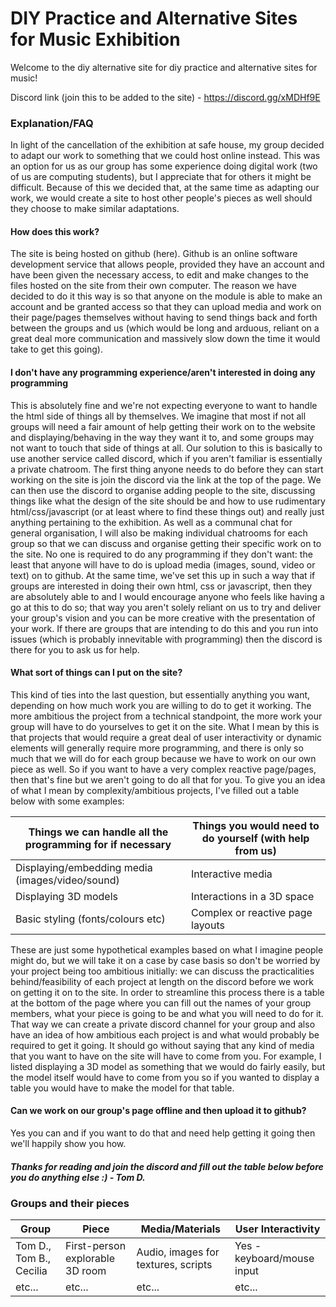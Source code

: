 # DIY Practice and Alternative Sites for Music Exhibition
Welcome to the diy alternative site for diy practice and alternative sites for music!

Discord link (join this to be added to the site) - https://discord.gg/xMDHf9E

### Explanation/FAQ

In light of the cancellation of the exhibition at safe house, my group decided to adapt our work to something that we could host online instead. This was an option for us as our group has some experience doing digital work (two of us are computing students), but I appreciate that for others it might be difficult. Because of this we decided that, at the same time as adapting our work, we would create a site to host other people's pieces as well should they choose to make similar adaptations.

#### How does this work?

The site is being hosted on github (here). Github is an online software development service that allows people, provided they have an account and have been given the necessary access, to edit and make changes to the files hosted on the site from their own computer. The reason we have decided to do it this way is so that anyone on the module is able to make an account and be granted access so that they can upload media and work on their page/pages themselves without having to send things back and forth between the groups and us (which would be long and arduous, reliant on a great deal more communication and massively slow down the time it would take to get this going).

#### I don't have any programming experience/aren't interested in doing any programming

This is absolutely fine and we're not expecting everyone to want to handle the html side of things all by themselves. We imagine that most if not all groups will need a fair amount of help getting their work on to the website and displaying/behaving in the way they want it to, and some groups may not want to touch that side of things at all. Our solution to this is basically to use another service called discord, which if you aren't familiar is essentially a private chatroom. The first thing anyone needs to do before they can start working on the site is join the discord via the link at the top of the page. We can then use the discord to organise adding people to the site, discussing things like what the design of the site should be and how to use rudimentary html/css/javascript (or at least where to find these things out) and really just anything pertaining to the exhibition. As well as a communal chat for general organisation, I will also be making individual chatrooms for each group so that we can discuss and organise getting their specific work on to the site. No one is required to do any programming if they don't want: the least that anyone will have to do is upload media (images, sound, video or text) on to github. At the same time, we've set this up in such a way that if groups are interested in doing their own html, css or javascript, then they are absolutely able to and I would encourage anyone who feels like having a go at this to do so; that way you aren't solely reliant on us to try and deliver your group's vision and you can be more creative with the presentation of your work. If there are groups that are intending to do this and you run into issues (which is probably innevitable with programming) then the discord is there for you to ask us for help.

#### What sort of things can I put on the site?

This kind of ties into the last question, but essentially anything you want, depending on how much work you are willing to do to get it working. The more ambitious the project from a technical standpoint, the more work your group will have to do yourselves to get it on the site. What I mean by this is that projects that would require a great deal of user interactivity or dynamic elements will generally require more programming, and there is only so much that we will do for each group because we have to work on our own piece as well. So if you want to have a very complex reactive page/pages, then that's fine but we aren't going to do all that for you. To give you an idea of what I mean by complexity/ambitious projects, I've filled out a table below with some examples:

| Things we can handle all the programming for if necessary | Things you would need to do yourself (with help from us) |
| ------------- | ------------- | 
| Displaying/embedding media (images/video/sound) | Interactive media |
| Displaying 3D models | Interactions in a 3D space | 
| Basic styling (fonts/colours etc) | Complex or reactive page layouts |

These are just some hypothetical examples based on what I imagine people might do, but we will take it on a case by case basis so don't be worried by your project being too ambitious initially: we can discuss the practicalities behind/feasibility of each project at length on the discord before we work on getting it on to the site. In order to streamline this process there is a table at the bottom of the page where you can fill out the names of your group members, what your piece is going to be and what you will need to do for it. That way we can create a private discord channel for your group and also have an idea of how ambitious each project is and what would probably be required to get it going. It should go without saying that any kind of media that you want to have on the site will have to come from you. For example, I listed displaying a 3D model as something that we would do fairly easily, but the model itself would have to come from you so if you wanted to display a table you would have to make the model for that table.

#### Can we work on our group's page offline and then upload it to github?

Yes you can and if you want to do that and need help getting it going then we'll happily show you how.



##### Thanks for reading and join the discord and fill out the table below before you do anything else :) - Tom D.

### Groups and their pieces

| Group  | Piece | Media/Materials | User Interactivity |
| ------------- | ------------- | ------------- | ------------- |
| Tom D., Tom B., Cecilia | First-person explorable 3D room  | Audio, images for textures, scripts | Yes - keyboard/mouse input |
| etc...  | etc...  | etc... | etc... |

